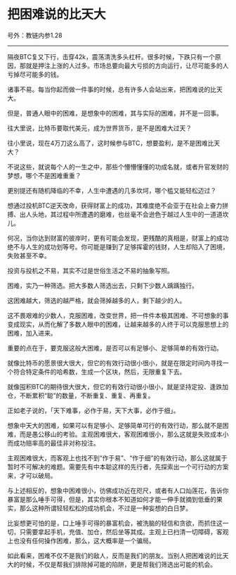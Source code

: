 # 把困难说的比天大

号外：教链内参1.28

* * *

隔夜BTC复又下行，击穿42k，震荡清洗多头杠杆。很多时候，下跌只有一个原因，那就是押注上涨的人过多。市场总要向最大亏损的方向运行，让尽可能多的人亏掉尽可能多的钱。

诸事不易。每当你起而做一件事的时候，总有许多人会站出来，把困难说的比天大。

但是，普通人眼中的困难，是想象中的困难，其与实际的困难，并不是一回事。

往大里说，比特币要取代美元，成为世界货币，是不是困难大过天？

往小里说，现在4万刀这么高了，这时候参与BTC，想要盈利，是不是困难比天大？

不说这些，就说每个人的一生之中，那些个懵懵懂懂的功成名就，或者升官发财的梦想，哪个不是困难重重？

更别提还有随机降临的不幸，人生中遭遇的几多坎坷，哪个槛又能轻松迈过？

想通过投机BTC逆天改命，获得财富上的成功，其难度绝不会亚于在社会上奋力拼搏、出人头地，其过程中所遭遇的磨难，也丝毫不会逊色于越过人生中的一道道坎儿。

何况，当你达到财富的彼岸时，更有可能会发现，更残酷的真相是，财富上的成功绝不与人生的成功划等号。你可能是赚到了足够挥霍的钱财，人生却陷入了困境，失败甚至不幸。

投资与投机之不易，其实不过是世俗生活之不易的抽象写照。

困难，实乃一种筛选。把大多数人筛选出去，只剩下少数人踽踽独行。

这困难越大，筛选的越严格，就会筛掉越多的人，剩下越少的人。

这不畏艰难的少数人，克服困难，改变世界，把一件件本极其困难、不可想象的事变成现实，从而化解了多数人眼中的困难，让越来越多的人终于可以克服思想上的困难，加入进来。

重要的点在于，要克服这般大困难，是否可以有足够小、足够简单的有效行动。

就像比特币的愿景很大很大，但它的有效行动很小很小，就是在限定时间内寻找一个符合特定条件的哈希数，生成一个区块，然后，无限重复下去。

就像囤积BTC的期待很大很大，但它的有效行动很小很小，就是坚持定投、逢跌加仓，不断累积“聪”的数量，不断重复、重复、再重复。

正如老子说的，「天下难事，必作于易，天下大事，必作于细」。

想象中天大的困难，如果可以有足够小、足够简单可行的有效行动，那么就不是困难，而是愚公移山的考验。主观困难很大，客观困难很小，那么这就是失败成本小而成功赔率高的最佳非对称投注。

主观困难很大，而客观上也找不到“作于易”、“作于细”的有效行动，那么这就属于暂时不可解决的难题。需要先有中本聪这样的先行者，先探索出一个可行动的方案来，才可以破局。

与上述相反的，想象中困难很小，彷佛成功近在咫尺，或者有人口灿莲花，告诉你暴富是那么唾手可得，但是，其实你根本不知道如何才能一伸手就摘到低垂的果实，那么这种所谓轻轻松松的成功机会，不过是一种妄想的白日梦。

比妄想更可怕的是，口上唾手可得的暴富机会，被洗脑的轻信和贪欲，而抓住这一切，只需要拿起手机，充值、加仓，然后坐等其成。主观上已扫清一切障碍，客观上也没有任何操作困难，那么，这大概率是一个骗局。

如此看来，困难不仅不是我们的敌人，反而是我们的朋友。当别人把困难说的比天大的时候，不仅是帮我们排除掉可能的陷阱，更是帮我们筛选出可能的机会。
